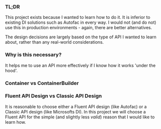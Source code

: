 
### TL;DR

This project exists because I wanted to learn how to do it. It is inferior to existing DI solutions such as Autofac in every way. I would not (and do not) use 
this in production environments - again, there are better alternatives.

The design decisions are largely based on the type of API I wanted to learn about, rather than any real-world considerations.

### Why is this necessary?

It helps me to use an API more effectively if I know how it works 'under the hood'.

### Container vs ContainerBuilder

### Fluent API Design vs Classic API Design

It is reasonable to choose either a Fluent API design (like Autofac) or a Classic API design (like Microsofts DI). In this project we will choose a Fluent API
for the simple (and slightly less _valid_) reason that I would like to learn how.
